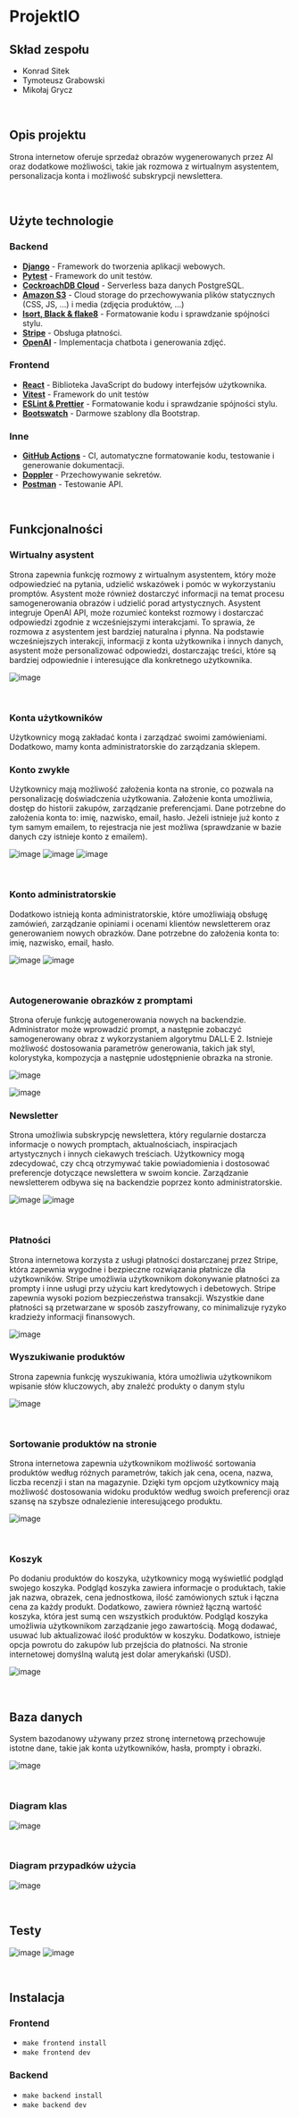 # ProjektIO

## Skład zespołu

- Konrad Sitek
- Tymoteusz Grabowski
- Mikołaj Grycz

<br />

## Opis projektu

Strona internetow oferuje sprzedaż obrazów wygenerowanych przez AI oraz dodatkowe możliwości, takie
jak rozmowa z wirtualnym asystentem, personalizacja konta i możliwość subskrypcji newslettera.

<br />

## Użyte technologie

### Backend

- **[Django](https://www.djangoproject.com/)** - Framework do tworzenia aplikacji webowych.
- **[Pytest](https://docs.pytest.org/en/7.3.x/)** - Framework do unit testów.
- **[CockroachDB Cloud](https://cockroachlabs.cloud/)** - Serverless baza danych PostgreSQL.
- **[Amazon S3](https://aws.amazon.com/s3/)** - Cloud storage do przechowywania plików statycznych (CSS, JS, ...) i media (zdjęcia produktów, ...)
- **[Isort, Black & flake8](http://www.sefidian.com/2021/08/03/how-to-use-black-flake8-and-isort-to-format-python-codes/)** - Formatowanie kodu i sprawdzanie spójności stylu.
- **[Stripe](https://stripe.com/)** - Obsługa płatności.
- **[OpenAI](https://platform.openai.com/)** - Implementacja chatbota i generowania zdjęć.

### Frontend

- **[React](https://reactjs.org/)** - Biblioteka JavaScript do budowy interfejsów użytkownika.
- **[Vitest](https://vitest.dev/)** - Framework do unit testów
- **[ESLint & Prettier](https://github.com/prettier/eslint-config-prettier)** - Formatowanie kodu i sprawdzanie spójności stylu.
- **[Bootswatch](https://bootswatch.com/)** - Darmowe szablony dla Bootstrap.

### Inne

- **[GitHub Actions](https://github.com/features/actions)** - CI, automatyczne formatowanie kodu, testowanie i generowanie dokumentacji.
- **[Doppler](https://www.doppler.com/)** - Przechowywanie sekretów.
- **[Postman](https://www.postman.com/)** - Testowanie API.

<br />

## Funkcjonalności

### Wirtualny asystent

Strona zapewnia funkcję rozmowy z wirtualnym
asystentem, który może odpowiedzieć na pytania, udzielić wskazówek i
pomóc w wykorzystaniu promptów. Asystent może również dostarczyć
informacji na temat procesu samogenerowania obrazów i udzielić porad
artystycznych. Asystent integruje OpenAI API, może rozumieć kontekst
rozmowy i dostarczać odpowiedzi zgodnie z wcześniejszymi interakcjami. To
sprawia, że rozmowa z asystentem jest bardziej naturalna i płynna. Na
podstawie wcześniejszych interakcji, informacji z konta użytkownika i innych
danych, asystent może personalizować odpowiedzi, dostarczając treści, które
są bardziej odpowiednie i interesujące dla konkretnego użytkownika.

![image](https://github.com/Tymec/ProjektIO/assets/69002597/4d68b8f3-0865-4008-9bec-3e74910e24b1)

<br />

### Konta użytkowników

Użytkownicy mogą zakładać konta i zarządzać swoimi zamówieniami. Dodatkowo, mamy konta administratorskie do zarządzania sklepem.

### Konto zwykłe

Użytkownicy mają możliwość założenia konta na stronie, co
pozwala na personalizację doświadczenia użytkowania. Założenie konta
umożliwia, dostęp do historii zakupów, zarządzanie preferencjami. Dane
potrzebne do założenia konta to: imię, nazwisko, email, hasło. Jeżeli istnieje
już konto z tym samym emailem, to rejestracja nie jest możliwa (sprawdzanie
w bazie danych czy istnieje konto z emailem).

![image](https://github.com/Tymec/ProjektIO/assets/69002597/1d4fd39a-599f-4e3d-8caf-386be3401ab3)
![image](https://github.com/Tymec/ProjektIO/assets/69002597/74a11968-0b84-4376-89cf-57157cab791d)
![image](https://github.com/Tymec/ProjektIO/assets/69002597/c81264a5-97ca-45d8-974d-d8b9d7e3eb33)

<br />

### Konto administratorskie

Dodatkowo istnieją konta administratorskie, które
umożliwiają obsługę zamówień, zarządzanie opiniami i ocenami klientów
newsletterem oraz generowaniem nowych obrazków. Dane potrzebne do
założenia konta to: imię, nazwisko, email, hasło.

![image](https://github.com/Tymec/ProjektIO/assets/69002597/f838907b-d9c6-47bc-84c4-48bcfadf3cce)
![image](https://github.com/Tymec/ProjektIO/assets/69002597/82cbb8d6-5574-4e40-bb9d-e35fe050b2b2)

<br />

### Autogenerowanie obrazków z promptami

Strona oferuje funkcję autogenerowania nowych na backendzie. Administrator
może wprowadzić prompt, a następnie zobaczyć samogenerowany obraz z
wykorzystaniem algorytmu DALL·E 2. Istnieje możliwość dostosowania
parametrów generowania, takich jak styl, kolorystyka, kompozycja a
następnie udostępnienie obrazka na stronie.


![image](https://github.com/Tymec/ProjektIO/assets/69002597/f38701a0-228c-47ea-b02e-32eb17a90aa0)

![image](https://github.com/Tymec/ProjektIO/assets/69002597/e5dd1472-3317-405e-8749-3d414f1c1e26)


### Newsletter

Strona umożliwia subskrypcję newslettera, który regularnie dostarcza
informacje o nowych promptach, aktualnościach, inspiracjach artystycznych i
innych ciekawych treściach. Użytkownicy mogą zdecydować, czy chcą
otrzymywać takie powiadomienia i dostosować preferencje dotyczące
newslettera w swoim koncie. Zarządzanie newsletterem odbywa się na
backendzie poprzez konto administratorskie.

![image](https://github.com/Tymec/ProjektIO/assets/69002597/4437e27b-d13c-438e-bc74-d35736434de0)
![image](https://github.com/Tymec/ProjektIO/assets/69002597/6056032a-f8be-40a4-94d4-0812f05aedb7)

<br />

### Płatności

Strona internetowa korzysta z usługi płatności dostarczanej przez Stripe,
która zapewnia wygodne i bezpieczne rozwiązania płatnicze dla
użytkowników. Stripe umożliwia użytkownikom dokonywanie płatności za
prompty i inne usługi przy użyciu kart kredytowych i debetowych. Stripe
zapewnia wysoki poziom bezpieczeństwa transakcji. Wszystkie dane
płatności są przetwarzane w sposób zaszyfrowany, co minimalizuje ryzyko
kradzieży informacji finansowych.

![image](https://github.com/Tymec/ProjektIO/assets/69002597/85119b06-c270-4db2-8952-154d9bfad380)

### Wyszukiwanie produktów

Strona zapewnia funkcję wyszukiwania, która umożliwia użytkownikom
wpisanie słów kluczowych, aby znaleźć produkty o danym stylu

![image](https://github.com/Tymec/ProjektIO/assets/69002597/78f5ab67-f1ae-469f-9bf0-79ac8ad98820)

<br />

### Sortowanie produktów na stronie

Strona internetowa zapewnia użytkownikom możliwość sortowania produktów
według różnych parametrów, takich jak cena, ocena, nazwa, liczba recenzji i
stan na magazynie. Dzięki tym opcjom użytkownicy mają możliwość
dostosowania widoku produktów według swoich preferencji oraz szansę na
szybsze odnalezienie interesującego produktu.

![image](https://github.com/Tymec/ProjektIO/assets/69002597/708d169a-a6ef-4477-8b46-dd99a5548e3c)

<br />

### Koszyk

Po dodaniu produktów do koszyka, użytkownicy mogą wyświetlić podgląd
swojego koszyka. Podgląd koszyka zawiera informacje o produktach, takie jak
nazwa, obrazek, cena jednostkowa, ilość zamówionych sztuk i łączna cena za
każdy produkt. Dodatkowo, zawiera również łączną wartość koszyka, która
jest sumą cen wszystkich produktów. Podgląd koszyka umożliwia
użytkownikom zarządzanie jego zawartością. Mogą dodawać, usuwać lub
aktualizować ilość produktów w koszyku. Dodatkowo, istnieje opcja powrotu
do zakupów lub przejścia do płatności. Na stronie internetowej domyślną
walutą jest dolar amerykański (USD).

![image](https://github.com/Tymec/ProjektIO/assets/69002597/d56c00fe-04a3-4318-a453-38f09cfc9cd7)

<br />

## Baza danych

System bazodanowy używany przez stronę internetową przechowuje istotne
dane, takie jak konta użytkowników, hasła, prompty i obrazki.

![image](https://github.com/Tymec/ProjektIO/assets/69002597/3c90841f-fae5-4fcb-ae01-43dd3afe6ee8)

<br />

### Diagram klas

![image](backend/docs/uml.png)

<br />

### Diagram przypadków użycia

![image](https://github.com/Tymec/ProjektIO/assets/69002597/e590b9d4-8537-4dcb-b646-33a677366f89)

<br />

## Testy

![image](https://github.com/Tymec/ProjektIO/assets/69002597/fdda7ba1-5883-4448-ae48-6cd220908a98)
![image](assets/backend_tests.png)

<br />

## Instalacja

### Frontend

- `make frontend install`
- `make frontend dev`

### Backend

- `make backend install`
- `make backend dev`
